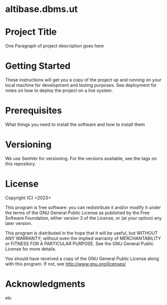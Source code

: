 # altibase.dbms.ut

# Project Title
One Paragraph of project description goes here

# Getting Started
These instructions will get you a copy of the project up and running on your local machine for development and testing purposes. See deployment for notes on how to deploy the project on a live system.

# Prerequisites
What things you need to install the software and how to install them

# Versioning
We use SemVer for versioning. For the versions available, see the tags on this repository.


# License
Copyright (C) <2023> <Altibase>
 
This program is free software: you can redistribute it and/or modify
it under the terms of the GNU General Public License as published by
the Free Software Foundation, either version 3 of the License, or
(at your option) any later version.
 
This program is distributed in the hope that it will be useful,
but WITHOUT ANY WARRANTY; without even the implied warranty of
MERCHANTABILITY or FITNESS FOR A PARTICULAR PURPOSE. See the
GNU General Public License for more details.
 
You should have received a copy of the GNU General Public License
along with this program. If not, see <http://www.gnu.org/licenses/>

# Acknowledgments


etc
